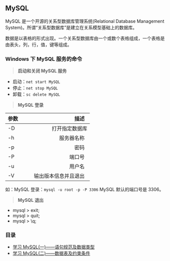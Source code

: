 ## MySQL

MySQL 是一个开源的关系型数据库管理系统(Relational Database Management System)。所谓“关系型数据库”是建立在关系模型基础上的数据库。

数据是以表格的形式出现。一个关系型数据库由一个或数个表格组成，一个表格是由表头，列，行，值，键等组成。

### Windows 下 MySQL 服务的命令

> **启动和关闭 MySQL 服务**

* 启动：`net start MySQL`
* 停止：`net stop MySQL`
* 卸载：`sc delete MySQL`

> **MySQL 登录**

| 参数        | 描述   | 
| --------   | -----:  | 
| -D     | 打开指定数据库 |  
| -h        |   服务器名称   | 
| -p        |    密码    |  
| -P        |   端口号   | 
| -u       |    用户名    |
| -V        |   输出版本信息并且退出   | 

如：MySQL 登录：`mysql -u root -p -P 3306`  MySQL 默认的端口号是 3306。

> **MySQL 退出**

* mysql > exit;
* mysql > quit;
* mysql > \q;

### 目录

* [学习 MySQL(一)——语句规范及数据类型](https://github.com/steveLauwh/Database/blob/master/MySQL/%E5%AD%A6%E4%B9%A0%20MySQL(%E4%B8%80).md)
* [学习 MySQL(二)——数据表及约束条件](https://github.com/steveLauwh/Database/blob/master/MySQL/%E5%AD%A6%E4%B9%A0%20MySQL(%E4%BA%8C).md)
